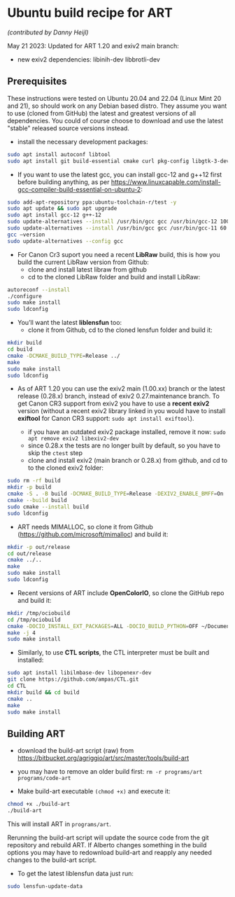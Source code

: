 <!-- [![ART](logo.png)](Home) -->

# Ubuntu build recipe for **ART**

*(contributed by Danny Heijl)*

May 21 2023: Updated for ART 1.20 and exiv2 main branch:

- new exiv2 dependencies: libinih-dev libbrotli-dev

## Prerequisites

These instructions were tested on Ubuntu 20.04 and 22.04 (Linux Mint 20 and 21), so should work on any Debian based distro.
They assume you want to use (cloned from GitHub) the latest and greatest versions of all dependencies. 
You could of course choose to download and use the latest "stable" released source versions instead.

- install the necessary development packages:

```bash
sudo apt install autoconf libtool
sudo apt install git build-essential cmake curl pkg-config libgtk-3-dev libgtkmm-3.0-dev librsvg2-dev liblcms2-dev libfftw3-dev libiptcdata0-dev libtiff5-dev libcanberra-gtk3-dev libinih-dev libbrotli-dev
```

- If you want to use the latest gcc, you can install gcc-12 and g++12 first before building anything, as per <https://www.linuxcapable.com/install-gcc-compiler-build-essential-on-ubuntu-2>:

```bash
sudo add-apt-repository ppa:ubuntu-toolchain-r/test -y
sudo apt update && sudo apt upgrade
sudo apt install gcc-12 g++-12
sudo update-alternatives --install /usr/bin/gcc gcc /usr/bin/gcc-12 100 --slave /usr/bin/g++ g++ /usr/bin/g++-12 --slave /usr/bin/gcov gcov /usr/bin/gcov-12
sudo update-alternatives --install /usr/bin/gcc gcc /usr/bin/gcc-11 60 --slave /usr/bin/g++ g++ /usr/bin/g++-11 --slave /usr/bin/gcov gcov /usr/bin/gcov-11
gcc –version
sudo update-alternatives --config gcc
```

- For Canon Cr3 suport you need a recent **LibRaw** build, this is how you build the current LibRaw version from Github:
  - clone and install latest libraw from github
  - cd to the cloned LibRaw folder and build and install LibRaw:

```bash
autoreconf --install
./configure
sudo make install
sudo ldconfig
```

- You’ll want the latest **liblensfun** too:
  - clone it from Github, cd to the cloned lensfun folder and build it:

```bash
mkdir build
cd build
cmake -DCMAKE_BUILD_TYPE=Release ../
make
sudo make install
sudo ldconfig
```

- As of ART 1.20 you can use the exiv2 main (1.00.xx) branch or the latest release (0.28.x) branch, instead of exiv2 0.27.maintenance branch. To get Canon CR3 support from exiv2 you have to use a **recent exiv2** version (without a recent exiv2 library linked in you would have to install **exiftool** for Canon CR3 support: `sudo apt install exiftool`).

  - if you have an outdated exiv2 package installed, remove it now: `sudo apt remove exiv2 libexiv2-dev`
  - since 0.28.x the tests are no longer built by default, so you have to skip the `ctest` step
  - clone and install exiv2 (main branch or 0.28.x) from github, and cd to to the cloned exiv2 folder:

```bash
sudo rm -rf build
mkdir -p build
cmake -S . -B build -DCMAKE_BUILD_TYPE=Release -DEXIV2_ENABLE_BMFF=On 
cmake --build build
sudo cmake --install build
sudo ldconfig
```

- ART needs MIMALLOC, so clone it from Github (<https://github.com/microsoft/mimalloc>) and build it:

```bash
mkdir -p out/release
cd out/release
cmake ../..
make
sudo make install
sudo ldconfig
```

- Recent versions of ART include **OpenColorIO**, so clone the GitHub repo and build it:

```bash
mkdir /tmp/ociobuild
cd /tmp/ociobuild
cmake -DOCIO_INSTALL_EXT_PACKAGES=ALL -DOCIO_BUILD_PYTHON=OFF ~/Documenten/GitHub/OpenColorIO/ *(path to OpenColorIO clone)*
make -j 4
sudo make install
```

- Similarly, to use **CTL scripts**, the CTL interpreter must be built and installed:

```bash
sudo apt install libilmbase-dev libopenexr-dev
git clone https://github.com/ampas/CTL.git
cd CTL
mkdir build && cd build
cmake ..
make
sudo make install
```

## Building **ART**

- download the build-art script (raw) from <https://bitbucket.org/agriggio/art/src/master/tools/build-art>

- you may have to remove an older build first: `rm -r programs/art programs/code-art`
- Make build-art executable `(chmod +x)` and execute it:

```bash
chmod +x ./build-art
./build-art
```

This will install ART in `programs/art`.
  
Rerunning the build-art script will update the source code from the git repository and rebuild ART.
If Alberto changes something in the build options you may have to redownload build-art and reapply any needed changes to the build-art script.

- To get the latest liblensfun data just run:

```bash
sudo lensfun-update-data
```
